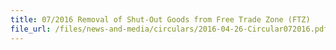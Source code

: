 ```yaml
---
title: 07/2016 Removal of Shut-Out Goods from Free Trade Zone (FTZ)
file_url: /files/news-and-media/circulars/2016-04-26-Circular072016.pdf
---
```

